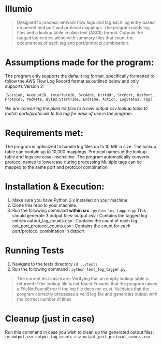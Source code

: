 # Illumio
> Designed to process network flow logs and tag each log entry based on predefined port and protocol mappings.
> The program reads log files and a lookup table in plain text (ASCII) format.
> Outputs the tagged log entries along with summary files that count the occurrences of each tag and port/protocol combination.

# Assumptions made for the program:
The program only supports the default log format, specifically formatted to follow the AWS Flow Log Record format as outlined below and only supports Version 2: 

``` [Version, AccountID, InterfaceID, SrcAddr, DstAddr, SrcPort, DstPort, Protocol, Packets, Bytes,StartTime, EndTime, Action, LogStatus, Tag] ```

*We are converting the plain txt files to a new output.csv lookup table to match ports/protocols to the tag for ease of use in the program*

# Requirements met:
The program is optimized to handle log files up to 10 MB in size.
The lookup table can contain up to 10,000 mappings.
Protocol names in the lookup table and logs are case-insensitive. The program automatically converts protocol names to lowercase during processing
Multiple tags can be mapped to the same port and protocol combination.
  
# Installation & Execution:
1. Make sure you have Python 3.x installed on your machine.
2. Clone this repo to your machine.
3. Run the following command **within src** :
		``` python log_tagger.py ```
	This should generate 3 output files:
		output.csv : Contains the tagged log entries
		output_tag_counts.csv : Contains the count of each tag 
		out_port_protocol_counts.csv : Contains the count for each port/protocol combination in dstport

# Running Tests
1. Navigate to the tests directory
    ``` cd ../tests ```
2. Run the following command : 
	``` python test_log_tagger.py ```
>The current test cases are:
    	Verifying that an empty lookup table is returned if the lookup file is not found
    	Ensures that the program raises a FileNotFoundError if the log file does not exist.
    	Validates that the program correctly processes a valid log file and generates output with the correct number of lines

# Cleanup (just in case)
Run this command in case you wish to clean up the generated output files: 
   ``` rm output.csv output_tag_counts.csv output_port_protocol_counts.csv ```
